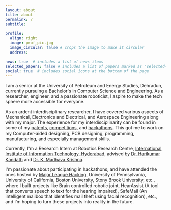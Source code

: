 ```yaml
---
layout: about
title: about
permalink: /
subtitle: 

profile:
  align: right
  image: prof_pic.jpg
  image_circular: false # crops the image to make it circular
  address: 

news: true  # includes a list of news items
selected_papers: false # includes a list of papers marked as "selected={true}"
social: true  # includes social icons at the bottom of the page
---
```


I am a senior at the University of Petroleum and Energy Studies, Dehradun, currently pursuing a Bachelor's in Computer Science and Engineering. As a researcher, engineer, and a passionate roboticist, I aspire to make the tech sphere more accessible for everyone.

As an ardent interdisciplinary researcher, I have covered various aspects of Mechanical, Electronics and Electrical, and Aerospace Engineering along with my major. The experience for my interdisciplinarity can be found in some of my <a href = "https://neeltron.github.io/publications/">patents</a>, <a href = "https://neeltron.github.io/competitions">competitions</a>, and <a href = "https://neeltron.github.io/hackathons">hackathons</a>. This got me to work on my Computer-aided designing, PCB designing, programming, manufacturing, and especially management skills.

Currently, I'm a Research Intern at Robotics Research Centre, <a href = "https://iiit.ac.in">International Institute of Information Technology, Hyderabad</a>, advised by <a href = "https://www.iiit.ac.in/people/faculty/Harikumar/">Dr. Harikumar Kandath</a> and <a href = "https://www.iiit.ac.in/people/faculty/mkrishna/">Dr. K. Madhava Krishna</a>.

I'm passionate about participating in hackathons, and have attended the ones hosted by <a href = "https://mlh.io">Major League Hacking</a>, University of Pennsylvania, University of California, Boston University, Stony Brook University, etc., where I built projects like Brain controlled robotic joint, HearAssist (A tool that converts speech to text for the hearing impaired), SafeMail (An intelligent mailbox that identifies mail theft using facial recognition), etc., and I’m hoping to turn these projects into reality in the future.
